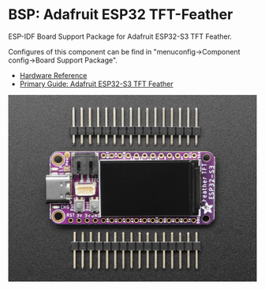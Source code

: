 # BSP: Adafruit ESP32 TFT-Feather

ESP-IDF Board Support Package for Adafruit ESP32-S3 TFT Feather.

Configures of this component can be find in "menuconfig->Component config->Board Support Package".

* [Hardware Reference](https://github.com/adafruit/Adafruit-ESP32-S3-TFT-Feather-PCB)
* [Primary Guide: Adafruit ESP32-S3 TFT Feather](https://learn.adafruit.com/adafruit-esp32-s3-tft-feather)

![image](https://github.com/adafruit/Adafruit-ESP32-S3-TFT-Feather-PCB/raw/main/assets/5483.jpg?raw=true)

